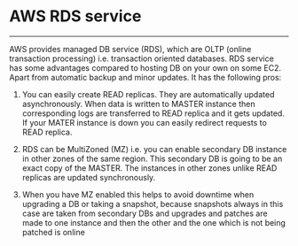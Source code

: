 # AWS RDS service

---


AWS provides managed DB service (RDS), which are OLTP (online transaction processing) i.e. transaction oriented databases. RDS service has some advantages compared to hosting DB on your own on some EC2. Apart from automatic backup and minor updates. It has the following pros:
1. You can easily create READ replicas. They are automatically updated asynchronously. When data is written to MASTER instance then corresponding logs are transferred to READ replica and it gets updated. If your MATER instance is down you can easily redirect requests to READ replica.

2. RDS can be MultiZoned (MZ) i.e. you can enable secondary DB instance in other zones of the same region. This secondary DB is going to be an exact copy of the MASTER. The instances in other zones unlike READ replicas are updated synchronously.

3. When you have MZ enabled this helps to avoid downtime when upgrading a DB or taking a snapshot, because snapshots always in this case are taken from secondary DBs and upgrades and patches are made to one instance and then the other and the one which is not being patched is online
